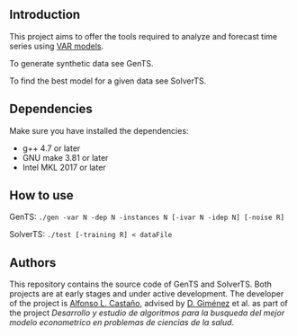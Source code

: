 ## Introduction
This project aims to offer the tools required to analyze and forecast time series using [VAR models](https://en.wikipedia.org/wiki/Vector_autoregression).

To generate synthetic data see GenTS.

To find the best model for a given data see SolverTS.

## Dependencies
Make sure you have installed the dependencies:
 - g++ 4.7 or later
 - GNU make 3.81 or later
 - Intel MKL 2017 or later

## How to use
GenTS: `./gen -var N -dep N -instances N [-ivar N -idep N] [-noise R]`

SolverTS: `./test [-training R] < dataFile`


## Authors
This repository contains the source code of GenTS and SolverTS. Both projects are at early stages and under active development. The developer of the project is [Alfonso L. Castaño](https://fylux.github.io/about/), advised by [D. Giménez](http://dis.um.es/~domingo/) et al. as part of the project *Desarrollo y estudio de algoritmos para la busqueda del mejor modelo econometrico en problemas de ciencias de la salud*.
